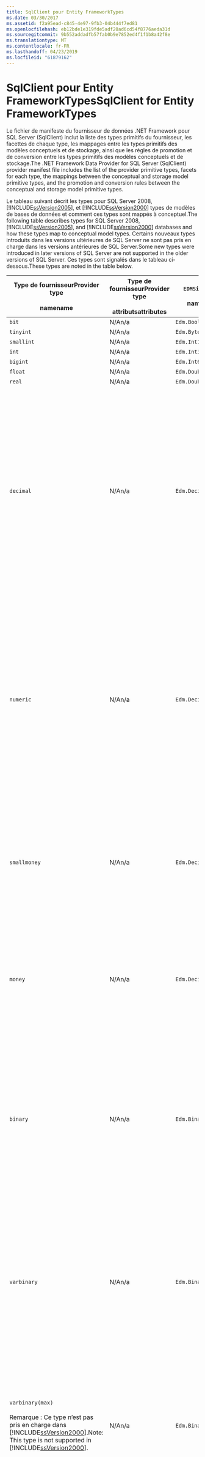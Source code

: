 ```yaml
---
title: SqlClient pour Entity FrameworkTypes
ms.date: 03/30/2017
ms.assetid: f2a95ead-c845-4e97-9fb3-04b444f7ed81
ms.openlocfilehash: eb12bde1e319fde5adf20ad6cd54f8776aeda31d
ms.sourcegitcommit: 9b552addadfb57fab0b9e7852ed4f1f1b8a42f8e
ms.translationtype: MT
ms.contentlocale: fr-FR
ms.lasthandoff: 04/23/2019
ms.locfileid: "61879162"
---
```

# <a name="sqlclient-for-entity-frameworktypes"></a><span data-ttu-id="302a7-102">SqlClient pour Entity FrameworkTypes</span><span class="sxs-lookup"><span data-stu-id="302a7-102">SqlClient for Entity FrameworkTypes</span></span>
<span data-ttu-id="302a7-103">Le fichier de manifeste du fournisseur de données .NET Framework pour SQL Server (SqlClient) inclut la liste des types primitifs du fournisseur, les facettes de chaque type, les mappages entre les types primitifs des modèles conceptuels et de stockage, ainsi que les règles de promotion et de conversion entre les types primitifs des modèles conceptuels et de stockage.</span><span class="sxs-lookup"><span data-stu-id="302a7-103">The .NET Framework Data Provider for SQL Server (SqlClient) provider manifest file includes the list of the provider primitive types, facets for each type, the mappings between the conceptual and storage model primitive types, and the promotion and conversion rules between the conceptual and storage model primitive types.</span></span>  
  
 <span data-ttu-id="302a7-104">Le tableau suivant décrit les types pour SQL Server 2008, [!INCLUDE[ssVersion2005](../../../../../includes/ssversion2005-md.md)], et [!INCLUDE[ssVersion2000](../../../../../includes/ssversion2000-md.md)] types de modèles de bases de données et comment ces types sont mappés à conceptuel.</span><span class="sxs-lookup"><span data-stu-id="302a7-104">The following table describes types for SQL Server 2008, [!INCLUDE[ssVersion2005](../../../../../includes/ssversion2005-md.md)], and [!INCLUDE[ssVersion2000](../../../../../includes/ssversion2000-md.md)] databases and how these types map to conceptual model types.</span></span> <span data-ttu-id="302a7-105">Certains nouveaux types introduits dans les versions ultérieures de SQL Server ne sont pas pris en charge dans les versions antérieures de SQL Server.</span><span class="sxs-lookup"><span data-stu-id="302a7-105">Some new types were introduced in later versions of SQL Server are not supported in the older versions of SQL Server.</span></span> <span data-ttu-id="302a7-106">Ces types sont signalés dans le tableau ci-dessous.</span><span class="sxs-lookup"><span data-stu-id="302a7-106">These types are noted in the table below.</span></span>  
  
|<span data-ttu-id="302a7-107">Type de fournisseur</span><span class="sxs-lookup"><span data-stu-id="302a7-107">Provider type</span></span><br /><br /> <span data-ttu-id="302a7-108">name</span><span class="sxs-lookup"><span data-stu-id="302a7-108">name</span></span>|<span data-ttu-id="302a7-109">Type de fournisseur</span><span class="sxs-lookup"><span data-stu-id="302a7-109">Provider type</span></span><br /><br /> <span data-ttu-id="302a7-110">attributs</span><span class="sxs-lookup"><span data-stu-id="302a7-110">attributes</span></span>|`EDMSimpleType`<br /><br /> <span data-ttu-id="302a7-111">name</span><span class="sxs-lookup"><span data-stu-id="302a7-111">name</span></span>|<span data-ttu-id="302a7-112">Facettes</span><span class="sxs-lookup"><span data-stu-id="302a7-112">Facets</span></span>|  
|----------------------------|----------------------------------|------------------------------|------------|  
|`bit`|<span data-ttu-id="302a7-113">N/A</span><span class="sxs-lookup"><span data-stu-id="302a7-113">n/a</span></span>|`Edm.Boolean`|<span data-ttu-id="302a7-114">N/A</span><span class="sxs-lookup"><span data-stu-id="302a7-114">n/a</span></span>|  
|`tinyint`|<span data-ttu-id="302a7-115">N/A</span><span class="sxs-lookup"><span data-stu-id="302a7-115">n/a</span></span>|`Edm.Byte`|<span data-ttu-id="302a7-116">N/A</span><span class="sxs-lookup"><span data-stu-id="302a7-116">n/a</span></span>|  
|`smallint`|<span data-ttu-id="302a7-117">N/A</span><span class="sxs-lookup"><span data-stu-id="302a7-117">n/a</span></span>|`Edm.Int16`|<span data-ttu-id="302a7-118">N/A</span><span class="sxs-lookup"><span data-stu-id="302a7-118">n/a</span></span>|  
|`int`|<span data-ttu-id="302a7-119">N/A</span><span class="sxs-lookup"><span data-stu-id="302a7-119">n/a</span></span>|`Edm.Int32`|<span data-ttu-id="302a7-120">N/A</span><span class="sxs-lookup"><span data-stu-id="302a7-120">n/a</span></span>|  
|`bigint`|<span data-ttu-id="302a7-121">N/A</span><span class="sxs-lookup"><span data-stu-id="302a7-121">n/a</span></span>|`Edm.Int64`|<span data-ttu-id="302a7-122">N/A</span><span class="sxs-lookup"><span data-stu-id="302a7-122">n/a</span></span>|  
|`float`|<span data-ttu-id="302a7-123">N/A</span><span class="sxs-lookup"><span data-stu-id="302a7-123">n/a</span></span>|`Edm.Double`|<span data-ttu-id="302a7-124">N/A</span><span class="sxs-lookup"><span data-stu-id="302a7-124">n/a</span></span>|  
|`real`|<span data-ttu-id="302a7-125">N/A</span><span class="sxs-lookup"><span data-stu-id="302a7-125">n/a</span></span>|`Edm.Double`|<span data-ttu-id="302a7-126">N/A</span><span class="sxs-lookup"><span data-stu-id="302a7-126">n/a</span></span>|  
|`decimal`|<span data-ttu-id="302a7-127">N/A</span><span class="sxs-lookup"><span data-stu-id="302a7-127">n/a</span></span>|`Edm.Decimal`|<span data-ttu-id="302a7-128">Précision :</span><span class="sxs-lookup"><span data-stu-id="302a7-128">Precision:</span></span><br /><br /> <span data-ttu-id="302a7-129">-Minimum : 1</span><span class="sxs-lookup"><span data-stu-id="302a7-129">- Minimum: 1</span></span><br /><br /> <span data-ttu-id="302a7-130">-Maximum : 38</span><span class="sxs-lookup"><span data-stu-id="302a7-130">- Maximum: 38</span></span><br /><br /> <span data-ttu-id="302a7-131">-Valeur par défaut : 18</span><span class="sxs-lookup"><span data-stu-id="302a7-131">- Default: 18</span></span><br /><br /> <span data-ttu-id="302a7-132">-Constante : False</span><span class="sxs-lookup"><span data-stu-id="302a7-132">- Constant: False</span></span><br /><br /> <span data-ttu-id="302a7-133">Mise à l’échelle :</span><span class="sxs-lookup"><span data-stu-id="302a7-133">Scale:</span></span><br /><br /> <span data-ttu-id="302a7-134">-Minimum : 0</span><span class="sxs-lookup"><span data-stu-id="302a7-134">- Minimum: 0</span></span><br /><br /> <span data-ttu-id="302a7-135">-Maximum : 38</span><span class="sxs-lookup"><span data-stu-id="302a7-135">- Maximum: 38</span></span><br /><br /> <span data-ttu-id="302a7-136">-Valeur par défaut : 0</span><span class="sxs-lookup"><span data-stu-id="302a7-136">- Default: 0</span></span><br /><br /> <span data-ttu-id="302a7-137">-Constante : False</span><span class="sxs-lookup"><span data-stu-id="302a7-137">- Constant: False</span></span>|  
|`numeric`|<span data-ttu-id="302a7-138">N/A</span><span class="sxs-lookup"><span data-stu-id="302a7-138">n/a</span></span>|`Edm.Decimal`|<span data-ttu-id="302a7-139">Précision :</span><span class="sxs-lookup"><span data-stu-id="302a7-139">Precision:</span></span><br /><br /> <span data-ttu-id="302a7-140">-Minimum : 1</span><span class="sxs-lookup"><span data-stu-id="302a7-140">- Minimum: 1</span></span><br /><br /> <span data-ttu-id="302a7-141">-Maximum : 38</span><span class="sxs-lookup"><span data-stu-id="302a7-141">- Maximum: 38</span></span><br /><br /> <span data-ttu-id="302a7-142">-Valeur par défaut : 18</span><span class="sxs-lookup"><span data-stu-id="302a7-142">- Default: 18</span></span><br /><br /> <span data-ttu-id="302a7-143">-Constante : False</span><span class="sxs-lookup"><span data-stu-id="302a7-143">- Constant: False</span></span><br /><br /> <span data-ttu-id="302a7-144">Mise à l’échelle :</span><span class="sxs-lookup"><span data-stu-id="302a7-144">Scale:</span></span><br /><br /> <span data-ttu-id="302a7-145">-Minimum : 0</span><span class="sxs-lookup"><span data-stu-id="302a7-145">- Minimum: 0</span></span><br /><br /> <span data-ttu-id="302a7-146">-Maximum : 38</span><span class="sxs-lookup"><span data-stu-id="302a7-146">- Maximum: 38</span></span><br /><br /> <span data-ttu-id="302a7-147">-Valeur par défaut : 0</span><span class="sxs-lookup"><span data-stu-id="302a7-147">- Default: 0</span></span><br /><br /> <span data-ttu-id="302a7-148">-Constante : False</span><span class="sxs-lookup"><span data-stu-id="302a7-148">- Constant: False</span></span>|  
|`smallmoney`|<span data-ttu-id="302a7-149">N/A</span><span class="sxs-lookup"><span data-stu-id="302a7-149">n/a</span></span>|`Edm.Decimal`|<span data-ttu-id="302a7-150">Précision :</span><span class="sxs-lookup"><span data-stu-id="302a7-150">Precision:</span></span><br /><br /> <span data-ttu-id="302a7-151">-Valeur par défaut : 10</span><span class="sxs-lookup"><span data-stu-id="302a7-151">- Default: 10</span></span><br /><br /> <span data-ttu-id="302a7-152">-Constante : True</span><span class="sxs-lookup"><span data-stu-id="302a7-152">- Constant: True</span></span><br /><br /> <span data-ttu-id="302a7-153">Mise à l’échelle :</span><span class="sxs-lookup"><span data-stu-id="302a7-153">Scale:</span></span><br /><br /> <span data-ttu-id="302a7-154">-Valeur par défaut : 4</span><span class="sxs-lookup"><span data-stu-id="302a7-154">- Default: 4</span></span><br /><br /> <span data-ttu-id="302a7-155">-Constante : True</span><span class="sxs-lookup"><span data-stu-id="302a7-155">- Constant: True</span></span>|  
|`money`|<span data-ttu-id="302a7-156">N/A</span><span class="sxs-lookup"><span data-stu-id="302a7-156">n/a</span></span>|`Edm.Decimal`|<span data-ttu-id="302a7-157">Précision :</span><span class="sxs-lookup"><span data-stu-id="302a7-157">Precision:</span></span><br /><br /> <span data-ttu-id="302a7-158">-Valeur par défaut : 19</span><span class="sxs-lookup"><span data-stu-id="302a7-158">- Default: 19</span></span><br /><br /> <span data-ttu-id="302a7-159">-Constante : True</span><span class="sxs-lookup"><span data-stu-id="302a7-159">- Constant: True</span></span><br /><br /> <span data-ttu-id="302a7-160">Mise à l’échelle :</span><span class="sxs-lookup"><span data-stu-id="302a7-160">Scale:</span></span><br /><br /> <span data-ttu-id="302a7-161">-Valeur par défaut : 4</span><span class="sxs-lookup"><span data-stu-id="302a7-161">- Default: 4</span></span><br /><br /> <span data-ttu-id="302a7-162">-Constante : True</span><span class="sxs-lookup"><span data-stu-id="302a7-162">- Constant: True</span></span>|  
|`binary`|<span data-ttu-id="302a7-163">N/A</span><span class="sxs-lookup"><span data-stu-id="302a7-163">n/a</span></span>|`Edm.Binary`|<span data-ttu-id="302a7-164">MaxLength :</span><span class="sxs-lookup"><span data-stu-id="302a7-164">MaxLength:</span></span><br /><br /> <span data-ttu-id="302a7-165">-Minimum : 1</span><span class="sxs-lookup"><span data-stu-id="302a7-165">- Minimum: 1</span></span><br /><br /> <span data-ttu-id="302a7-166">-Maximum : 8000</span><span class="sxs-lookup"><span data-stu-id="302a7-166">- Maximum: 8000</span></span><br /><br /> <span data-ttu-id="302a7-167">-Valeur par défaut : 8000</span><span class="sxs-lookup"><span data-stu-id="302a7-167">- Default: 8000</span></span><br /><br /> <span data-ttu-id="302a7-168">-Constante : False</span><span class="sxs-lookup"><span data-stu-id="302a7-168">- Constant: False</span></span><br /><br /> <span data-ttu-id="302a7-169">FixedLength :</span><span class="sxs-lookup"><span data-stu-id="302a7-169">FixedLength:</span></span><br /><br /> <span data-ttu-id="302a7-170">-Valeur par défaut : True</span><span class="sxs-lookup"><span data-stu-id="302a7-170">- Default: True</span></span><br /><br /> <span data-ttu-id="302a7-171">-Constante : True</span><span class="sxs-lookup"><span data-stu-id="302a7-171">- Constant: True</span></span>|  
|`varbinary`|<span data-ttu-id="302a7-172">N/A</span><span class="sxs-lookup"><span data-stu-id="302a7-172">n/a</span></span>|`Edm.Binary`|<span data-ttu-id="302a7-173">MaxLength :</span><span class="sxs-lookup"><span data-stu-id="302a7-173">MaxLength:</span></span><br /><br /> <span data-ttu-id="302a7-174">-Minimum : 1</span><span class="sxs-lookup"><span data-stu-id="302a7-174">- Minimum: 1</span></span><br /><br /> <span data-ttu-id="302a7-175">-Maximum : 8000</span><span class="sxs-lookup"><span data-stu-id="302a7-175">- Maximum: 8000</span></span><br /><br /> <span data-ttu-id="302a7-176">-Valeur par défaut : 8000</span><span class="sxs-lookup"><span data-stu-id="302a7-176">- Default: 8000</span></span><br /><br /> <span data-ttu-id="302a7-177">-Constante : False</span><span class="sxs-lookup"><span data-stu-id="302a7-177">- Constant: False</span></span><br /><br /> <span data-ttu-id="302a7-178">FixedLength :</span><span class="sxs-lookup"><span data-stu-id="302a7-178">FixedLength:</span></span><br /><br /> <span data-ttu-id="302a7-179">-Valeur par défaut : False</span><span class="sxs-lookup"><span data-stu-id="302a7-179">- Default: False</span></span><br /><br /> <span data-ttu-id="302a7-180">-Constante : True</span><span class="sxs-lookup"><span data-stu-id="302a7-180">- Constant: True</span></span>|  
|`varbinary(max)`<br /><br /> <span data-ttu-id="302a7-181">Remarque : Ce type n’est pas pris en charge dans [!INCLUDE[ssVersion2000](../../../../../includes/ssversion2000-md.md)].</span><span class="sxs-lookup"><span data-stu-id="302a7-181">Note: This type is not supported in [!INCLUDE[ssVersion2000](../../../../../includes/ssversion2000-md.md)].</span></span>|<span data-ttu-id="302a7-182">N/A</span><span class="sxs-lookup"><span data-stu-id="302a7-182">n/a</span></span>|`Edm.Binary`|<span data-ttu-id="302a7-183">MaxLength :</span><span class="sxs-lookup"><span data-stu-id="302a7-183">MaxLength:</span></span><br /><br /> <span data-ttu-id="302a7-184">-Valeur par défaut : 214748364780</span><span class="sxs-lookup"><span data-stu-id="302a7-184">- Default: 214748364780</span></span><br /><br /> <span data-ttu-id="302a7-185">-Constante : True</span><span class="sxs-lookup"><span data-stu-id="302a7-185">- Constant: True</span></span><br /><br /> <span data-ttu-id="302a7-186">FixedLength :</span><span class="sxs-lookup"><span data-stu-id="302a7-186">FixedLength:</span></span><br /><br /> <span data-ttu-id="302a7-187">-Valeur par défaut : False</span><span class="sxs-lookup"><span data-stu-id="302a7-187">- Default: False</span></span><br /><br /> <span data-ttu-id="302a7-188">-Constante : True</span><span class="sxs-lookup"><span data-stu-id="302a7-188">- Constant: True</span></span>|  
|`image`|<span data-ttu-id="302a7-189">N/A</span><span class="sxs-lookup"><span data-stu-id="302a7-189">n/a</span></span>|`Edm.Binary`|<span data-ttu-id="302a7-190">MaxLength :</span><span class="sxs-lookup"><span data-stu-id="302a7-190">MaxLength:</span></span><br /><br /> <span data-ttu-id="302a7-191">-Valeur par défaut : 2147483647</span><span class="sxs-lookup"><span data-stu-id="302a7-191">- Default: 2147483647</span></span><br /><br /> <span data-ttu-id="302a7-192">-Constante : True</span><span class="sxs-lookup"><span data-stu-id="302a7-192">- Constant: True</span></span><br /><br /> <span data-ttu-id="302a7-193">FixedLength :</span><span class="sxs-lookup"><span data-stu-id="302a7-193">FixedLength:</span></span><br /><br /> <span data-ttu-id="302a7-194">-Valeur par défaut : False</span><span class="sxs-lookup"><span data-stu-id="302a7-194">- Default: False</span></span><br /><br /> <span data-ttu-id="302a7-195">-Constante : True</span><span class="sxs-lookup"><span data-stu-id="302a7-195">- Constant: True</span></span>|  
|`timestamp`|<span data-ttu-id="302a7-196">N/A</span><span class="sxs-lookup"><span data-stu-id="302a7-196">n/a</span></span>|`Edm.Binary`|<span data-ttu-id="302a7-197">MaxLength :</span><span class="sxs-lookup"><span data-stu-id="302a7-197">MaxLength:</span></span><br /><br /> <span data-ttu-id="302a7-198">-Valeur par défaut : 8</span><span class="sxs-lookup"><span data-stu-id="302a7-198">- Default: 8</span></span><br /><br /> <span data-ttu-id="302a7-199">-Constante : True</span><span class="sxs-lookup"><span data-stu-id="302a7-199">- Constant: True</span></span><br /><br /> <span data-ttu-id="302a7-200">FixedLength :</span><span class="sxs-lookup"><span data-stu-id="302a7-200">FixedLength:</span></span><br /><br /> <span data-ttu-id="302a7-201">-Valeur par défaut : True</span><span class="sxs-lookup"><span data-stu-id="302a7-201">- Default: True</span></span><br /><br /> <span data-ttu-id="302a7-202">-Constante : True</span><span class="sxs-lookup"><span data-stu-id="302a7-202">- Constant: True</span></span>|  
|`rowversion`|<span data-ttu-id="302a7-203">N/A</span><span class="sxs-lookup"><span data-stu-id="302a7-203">n/a</span></span>|`Edm.Binary`|<span data-ttu-id="302a7-204">MaxLength :</span><span class="sxs-lookup"><span data-stu-id="302a7-204">MaxLength:</span></span><br /><br /> <span data-ttu-id="302a7-205">-Valeur par défaut : 8</span><span class="sxs-lookup"><span data-stu-id="302a7-205">- Default: 8</span></span><br /><br /> <span data-ttu-id="302a7-206">-Constante : True</span><span class="sxs-lookup"><span data-stu-id="302a7-206">- Constant: True</span></span><br /><br /> <span data-ttu-id="302a7-207">FixedLength :</span><span class="sxs-lookup"><span data-stu-id="302a7-207">FixedLength:</span></span><br /><br /> <span data-ttu-id="302a7-208">-Valeur par défaut : True</span><span class="sxs-lookup"><span data-stu-id="302a7-208">- Default: True</span></span><br /><br /> <span data-ttu-id="302a7-209">-Constante : True</span><span class="sxs-lookup"><span data-stu-id="302a7-209">- Constant: True</span></span>|  
|`smalldatetime`|<span data-ttu-id="302a7-210">N/A</span><span class="sxs-lookup"><span data-stu-id="302a7-210">n/a</span></span>|`Edm.DateTime`|<span data-ttu-id="302a7-211">Précision :</span><span class="sxs-lookup"><span data-stu-id="302a7-211">Precision:</span></span><br /><br /> <span data-ttu-id="302a7-212">-Valeur par défaut : 0</span><span class="sxs-lookup"><span data-stu-id="302a7-212">- Default: 0</span></span><br /><br /> <span data-ttu-id="302a7-213">-Constante : True</span><span class="sxs-lookup"><span data-stu-id="302a7-213">- Constant: True</span></span>|  
|`datetime`|<span data-ttu-id="302a7-214">N/A</span><span class="sxs-lookup"><span data-stu-id="302a7-214">n/a</span></span>|`Edm.DateTime`|<span data-ttu-id="302a7-215">Précision :</span><span class="sxs-lookup"><span data-stu-id="302a7-215">Precision:</span></span><br /><br /> <span data-ttu-id="302a7-216">-Valeur par défaut : 3</span><span class="sxs-lookup"><span data-stu-id="302a7-216">- Default: 3</span></span><br /><br /> <span data-ttu-id="302a7-217">-Constante : True</span><span class="sxs-lookup"><span data-stu-id="302a7-217">- Constant: True</span></span>|  
|`date`<br /><br /> <span data-ttu-id="302a7-218">Remarque : Ce type n’est pas pris en charge dans SQL Server 2005 et SQL Server 2000.</span><span class="sxs-lookup"><span data-stu-id="302a7-218">Note: This type is not supported in SQL Server 2005 and SQL Server 2000.</span></span>|<span data-ttu-id="302a7-219">N/A</span><span class="sxs-lookup"><span data-stu-id="302a7-219">n/a</span></span>|`Edm.DateTime`|<span data-ttu-id="302a7-220">Précision :</span><span class="sxs-lookup"><span data-stu-id="302a7-220">Precision:</span></span><br /><br /> <span data-ttu-id="302a7-221">-Valeur par défaut : 0</span><span class="sxs-lookup"><span data-stu-id="302a7-221">- Default: 0</span></span><br /><br /> <span data-ttu-id="302a7-222">-Constante : False</span><span class="sxs-lookup"><span data-stu-id="302a7-222">- Constant: False</span></span>|  
|`time`<br /><br /> <span data-ttu-id="302a7-223">Remarque : Ce type n’est pas pris en charge dans SQL Server 2005 et SQL Server 2000.</span><span class="sxs-lookup"><span data-stu-id="302a7-223">Note: This type is not supported in SQL Server 2005 and SQL Server 2000.</span></span>|<span data-ttu-id="302a7-224">N/A</span><span class="sxs-lookup"><span data-stu-id="302a7-224">n/a</span></span>|`Edm.Time`|<span data-ttu-id="302a7-225">Précision :</span><span class="sxs-lookup"><span data-stu-id="302a7-225">Precision:</span></span><br /><br /> <span data-ttu-id="302a7-226">-Valeur par défaut : 7</span><span class="sxs-lookup"><span data-stu-id="302a7-226">- Default: 7</span></span><br /><br /> <span data-ttu-id="302a7-227">-Constante : False</span><span class="sxs-lookup"><span data-stu-id="302a7-227">- Constant: False</span></span>|  
|`datetime2`<br /><br /> <span data-ttu-id="302a7-228">Remarque : Ce type n’est pas pris en charge dans SQL Server 2005 et SQL Server 2000.</span><span class="sxs-lookup"><span data-stu-id="302a7-228">Note: This type is not supported in SQL Server 2005 and SQL Server 2000.</span></span>|<span data-ttu-id="302a7-229">N/A</span><span class="sxs-lookup"><span data-stu-id="302a7-229">n/a</span></span>|`Edm.DateTime`|<span data-ttu-id="302a7-230">Précision :</span><span class="sxs-lookup"><span data-stu-id="302a7-230">Precision:</span></span><br /><br /> <span data-ttu-id="302a7-231">-Valeur par défaut : 7</span><span class="sxs-lookup"><span data-stu-id="302a7-231">- Default: 7</span></span><br /><br /> <span data-ttu-id="302a7-232">-Constante : False</span><span class="sxs-lookup"><span data-stu-id="302a7-232">- Constant: False</span></span>|  
|`datetimeoffset`<br /><br /> <span data-ttu-id="302a7-233">Remarque : Ce type n’est pas pris en charge dans SQL Server 2005 et SQL Server 2000.</span><span class="sxs-lookup"><span data-stu-id="302a7-233">Note: This type is not supported in SQL Server 2005 and SQL Server 2000.</span></span>|<span data-ttu-id="302a7-234">N/A</span><span class="sxs-lookup"><span data-stu-id="302a7-234">n/a</span></span>|`Edm.DateTimeOffset`|<span data-ttu-id="302a7-235">Précision :</span><span class="sxs-lookup"><span data-stu-id="302a7-235">Precision:</span></span><br /><br /> <span data-ttu-id="302a7-236">-Valeur par défaut : 7</span><span class="sxs-lookup"><span data-stu-id="302a7-236">- Default: 7</span></span><br /><br /> <span data-ttu-id="302a7-237">-Constante : False</span><span class="sxs-lookup"><span data-stu-id="302a7-237">- Constant: False</span></span>|  
|`nvarchar`<br /><br /> <span data-ttu-id="302a7-238">Remarque : Ce type n’est pas pris en charge dans [!INCLUDE[ssVersion2000](../../../../../includes/ssversion2000-md.md)].</span><span class="sxs-lookup"><span data-stu-id="302a7-238">Note: This type is not supported in [!INCLUDE[ssVersion2000](../../../../../includes/ssversion2000-md.md)].</span></span>|<span data-ttu-id="302a7-239">N/A</span><span class="sxs-lookup"><span data-stu-id="302a7-239">n/a</span></span>|`Edm.String`|<span data-ttu-id="302a7-240">MaxLength :</span><span class="sxs-lookup"><span data-stu-id="302a7-240">MaxLength:</span></span><br /><br /> <span data-ttu-id="302a7-241">-Minimum : 1</span><span class="sxs-lookup"><span data-stu-id="302a7-241">- Minimum: 1</span></span><br /><br /> <span data-ttu-id="302a7-242">-Maximum : 4000</span><span class="sxs-lookup"><span data-stu-id="302a7-242">- Maximum: 4000</span></span><br /><br /> <span data-ttu-id="302a7-243">-Valeur par défaut : 4000</span><span class="sxs-lookup"><span data-stu-id="302a7-243">- Default: 4000</span></span><br /><br /> <span data-ttu-id="302a7-244">-Constante : False</span><span class="sxs-lookup"><span data-stu-id="302a7-244">- Constant: False</span></span><br /><br /> <span data-ttu-id="302a7-245">Unicode :</span><span class="sxs-lookup"><span data-stu-id="302a7-245">Unicode:</span></span><br /><br /> <span data-ttu-id="302a7-246">-Valeur par défaut : True</span><span class="sxs-lookup"><span data-stu-id="302a7-246">- Default: True</span></span><br /><br /> <span data-ttu-id="302a7-247">-Constante : True</span><span class="sxs-lookup"><span data-stu-id="302a7-247">- Constant: True</span></span><br /><br /> <span data-ttu-id="302a7-248">FixedLength :</span><span class="sxs-lookup"><span data-stu-id="302a7-248">FixedLength:</span></span><br /><br /> <span data-ttu-id="302a7-249">-Valeur par défaut : False</span><span class="sxs-lookup"><span data-stu-id="302a7-249">- Default: False</span></span><br /><br /> <span data-ttu-id="302a7-250">-Constante : True</span><span class="sxs-lookup"><span data-stu-id="302a7-250">- Constant: True</span></span>|  
|`varchar`<br /><br /> <span data-ttu-id="302a7-251">Remarque : Ce type n’est pas pris en charge dans [!INCLUDE[ssVersion2000](../../../../../includes/ssversion2000-md.md)].</span><span class="sxs-lookup"><span data-stu-id="302a7-251">Note: This type is not supported in [!INCLUDE[ssVersion2000](../../../../../includes/ssversion2000-md.md)].</span></span>|<span data-ttu-id="302a7-252">N/A</span><span class="sxs-lookup"><span data-stu-id="302a7-252">n/a</span></span>|`Edm.String`|<span data-ttu-id="302a7-253">MaxLength :</span><span class="sxs-lookup"><span data-stu-id="302a7-253">MaxLength:</span></span><br /><br /> <span data-ttu-id="302a7-254">-Minimum : 1</span><span class="sxs-lookup"><span data-stu-id="302a7-254">- Minimum: 1</span></span><br /><br /> <span data-ttu-id="302a7-255">-Maximum : 8000</span><span class="sxs-lookup"><span data-stu-id="302a7-255">- Maximum: 8000</span></span><br /><br /> <span data-ttu-id="302a7-256">-Valeur par défaut : 8000</span><span class="sxs-lookup"><span data-stu-id="302a7-256">- Default: 8000</span></span><br /><br /> <span data-ttu-id="302a7-257">-Constante : False</span><span class="sxs-lookup"><span data-stu-id="302a7-257">- Constant: False</span></span><br /><br /> <span data-ttu-id="302a7-258">Unicode :</span><span class="sxs-lookup"><span data-stu-id="302a7-258">Unicode:</span></span><br /><br /> <span data-ttu-id="302a7-259">-Valeur par défaut : False</span><span class="sxs-lookup"><span data-stu-id="302a7-259">- Default: False</span></span><br /><br /> <span data-ttu-id="302a7-260">-Constante : True</span><span class="sxs-lookup"><span data-stu-id="302a7-260">- Constant: True</span></span><br /><br /> <span data-ttu-id="302a7-261">FixedLength :</span><span class="sxs-lookup"><span data-stu-id="302a7-261">FixedLength:</span></span><br /><br /> <span data-ttu-id="302a7-262">-Valeur par défaut : False</span><span class="sxs-lookup"><span data-stu-id="302a7-262">- Default: False</span></span><br /><br /> <span data-ttu-id="302a7-263">-Constante : True</span><span class="sxs-lookup"><span data-stu-id="302a7-263">- Constant: True</span></span>|  
|`char`|<span data-ttu-id="302a7-264">N/A</span><span class="sxs-lookup"><span data-stu-id="302a7-264">n/a</span></span>|`Edm.String`|<span data-ttu-id="302a7-265">MaxLength :</span><span class="sxs-lookup"><span data-stu-id="302a7-265">MaxLength:</span></span><br /><br /> <span data-ttu-id="302a7-266">-Minimum : 1</span><span class="sxs-lookup"><span data-stu-id="302a7-266">- Minimum: 1</span></span><br /><br /> <span data-ttu-id="302a7-267">-Maximum : 8000</span><span class="sxs-lookup"><span data-stu-id="302a7-267">- Maximum: 8000</span></span><br /><br /> <span data-ttu-id="302a7-268">-Valeur par défaut : 8000</span><span class="sxs-lookup"><span data-stu-id="302a7-268">- Default: 8000</span></span><br /><br /> <span data-ttu-id="302a7-269">-Constante : False</span><span class="sxs-lookup"><span data-stu-id="302a7-269">- Constant: False</span></span><br /><br /> <span data-ttu-id="302a7-270">Unicode :</span><span class="sxs-lookup"><span data-stu-id="302a7-270">Unicode:</span></span><br /><br /> <span data-ttu-id="302a7-271">-Valeur par défaut : False</span><span class="sxs-lookup"><span data-stu-id="302a7-271">- Default: False</span></span><br /><br /> <span data-ttu-id="302a7-272">-Constante : True</span><span class="sxs-lookup"><span data-stu-id="302a7-272">- Constant: True</span></span><br /><br /> <span data-ttu-id="302a7-273">FixedLength :</span><span class="sxs-lookup"><span data-stu-id="302a7-273">FixedLength:</span></span><br /><br /> <span data-ttu-id="302a7-274">-Valeur par défaut : True</span><span class="sxs-lookup"><span data-stu-id="302a7-274">- Default: True</span></span><br /><br /> <span data-ttu-id="302a7-275">-Constante : True</span><span class="sxs-lookup"><span data-stu-id="302a7-275">- Constant: True</span></span>|  
|`nchar`|<span data-ttu-id="302a7-276">N/A</span><span class="sxs-lookup"><span data-stu-id="302a7-276">n/a</span></span>|`Edm.String`|<span data-ttu-id="302a7-277">MaxLength :</span><span class="sxs-lookup"><span data-stu-id="302a7-277">MaxLength:</span></span><br /><br /> <span data-ttu-id="302a7-278">-Minimum : 1</span><span class="sxs-lookup"><span data-stu-id="302a7-278">- Minimum: 1</span></span><br /><br /> <span data-ttu-id="302a7-279">-Maximum : 4000</span><span class="sxs-lookup"><span data-stu-id="302a7-279">- Maximum: 4000</span></span><br /><br /> <span data-ttu-id="302a7-280">-Valeur par défaut : 4000</span><span class="sxs-lookup"><span data-stu-id="302a7-280">- Default: 4000</span></span><br /><br /> <span data-ttu-id="302a7-281">-Constante : False</span><span class="sxs-lookup"><span data-stu-id="302a7-281">- Constant: False</span></span><br /><br /> <span data-ttu-id="302a7-282">Unicode :</span><span class="sxs-lookup"><span data-stu-id="302a7-282">Unicode:</span></span><br /><br /> <span data-ttu-id="302a7-283">-Valeur par défaut : True</span><span class="sxs-lookup"><span data-stu-id="302a7-283">- Default: True</span></span><br /><br /> <span data-ttu-id="302a7-284">-Constante : True</span><span class="sxs-lookup"><span data-stu-id="302a7-284">- Constant: True</span></span><br /><br /> <span data-ttu-id="302a7-285">FixedLength :</span><span class="sxs-lookup"><span data-stu-id="302a7-285">FixedLength:</span></span><br /><br /> <span data-ttu-id="302a7-286">-Valeur par défaut : True</span><span class="sxs-lookup"><span data-stu-id="302a7-286">- Default: True</span></span><br /><br /> <span data-ttu-id="302a7-287">-Constante : True</span><span class="sxs-lookup"><span data-stu-id="302a7-287">- Constant: True</span></span>|  
|<span data-ttu-id="302a7-288">`varchar`(`max`)</span><span class="sxs-lookup"><span data-stu-id="302a7-288">`varchar`(`max`)</span></span>|<span data-ttu-id="302a7-289">N/A</span><span class="sxs-lookup"><span data-stu-id="302a7-289">n/a</span></span>|`Edm.String`|<span data-ttu-id="302a7-290">MaxLength :</span><span class="sxs-lookup"><span data-stu-id="302a7-290">MaxLength:</span></span><br /><br /> <span data-ttu-id="302a7-291">-Valeur par défaut : 2147483647</span><span class="sxs-lookup"><span data-stu-id="302a7-291">- Default: 2147483647</span></span><br /><br /> <span data-ttu-id="302a7-292">-Constante : True</span><span class="sxs-lookup"><span data-stu-id="302a7-292">- Constant: True</span></span><br /><br /> <span data-ttu-id="302a7-293">Unicode :</span><span class="sxs-lookup"><span data-stu-id="302a7-293">Unicode:</span></span><br /><br /> <span data-ttu-id="302a7-294">-Valeur par défaut : False</span><span class="sxs-lookup"><span data-stu-id="302a7-294">- Default: False</span></span><br /><br /> <span data-ttu-id="302a7-295">-Constante : True</span><span class="sxs-lookup"><span data-stu-id="302a7-295">- Constant: True</span></span><br /><br /> <span data-ttu-id="302a7-296">FixedLength :</span><span class="sxs-lookup"><span data-stu-id="302a7-296">FixedLength:</span></span><br /><br /> <span data-ttu-id="302a7-297">-Valeur par défaut : False</span><span class="sxs-lookup"><span data-stu-id="302a7-297">- Default: False</span></span><br /><br /> <span data-ttu-id="302a7-298">-Constante : True</span><span class="sxs-lookup"><span data-stu-id="302a7-298">- Constant: True</span></span>|  
|<span data-ttu-id="302a7-299">`nvarchar`(`max`)</span><span class="sxs-lookup"><span data-stu-id="302a7-299">`nvarchar`(`max`)</span></span>|<span data-ttu-id="302a7-300">N/A</span><span class="sxs-lookup"><span data-stu-id="302a7-300">n/a</span></span>|`Edm.String`|<span data-ttu-id="302a7-301">MaxLength :</span><span class="sxs-lookup"><span data-stu-id="302a7-301">MaxLength:</span></span><br /><br /> <span data-ttu-id="302a7-302">-Valeur par défaut : 1073741823</span><span class="sxs-lookup"><span data-stu-id="302a7-302">- Default: 1073741823</span></span><br /><br /> <span data-ttu-id="302a7-303">-Constante : True</span><span class="sxs-lookup"><span data-stu-id="302a7-303">- Constant: True</span></span><br /><br /> <span data-ttu-id="302a7-304">Unicode :</span><span class="sxs-lookup"><span data-stu-id="302a7-304">Unicode:</span></span><br /><br /> <span data-ttu-id="302a7-305">-Valeur par défaut : True</span><span class="sxs-lookup"><span data-stu-id="302a7-305">- Default: True</span></span><br /><br /> <span data-ttu-id="302a7-306">-Constante : True</span><span class="sxs-lookup"><span data-stu-id="302a7-306">- Constant: True</span></span><br /><br /> <span data-ttu-id="302a7-307">FixedLength :</span><span class="sxs-lookup"><span data-stu-id="302a7-307">FixedLength:</span></span><br /><br /> <span data-ttu-id="302a7-308">-Valeur par défaut : False</span><span class="sxs-lookup"><span data-stu-id="302a7-308">- Default: False</span></span><br /><br /> <span data-ttu-id="302a7-309">-Constante : True</span><span class="sxs-lookup"><span data-stu-id="302a7-309">- Constant: True</span></span>|  
|`ntext`|<span data-ttu-id="302a7-310">Comparable au niveau : False</span><span class="sxs-lookup"><span data-stu-id="302a7-310">Equal comparable: False</span></span><br /><br /> <span data-ttu-id="302a7-311">Comparable en ordre : False</span><span class="sxs-lookup"><span data-stu-id="302a7-311">Order comparable: False</span></span>|`Edm.String`|<span data-ttu-id="302a7-312">MaxLength :</span><span class="sxs-lookup"><span data-stu-id="302a7-312">MaxLength:</span></span><br /><br /> <span data-ttu-id="302a7-313">-Valeur par défaut : 1073741823</span><span class="sxs-lookup"><span data-stu-id="302a7-313">- Default: 1073741823</span></span><br /><br /> <span data-ttu-id="302a7-314">-Constante : True</span><span class="sxs-lookup"><span data-stu-id="302a7-314">- Constant: True</span></span><br /><br /> <span data-ttu-id="302a7-315">Unicode :</span><span class="sxs-lookup"><span data-stu-id="302a7-315">Unicode:</span></span><br /><br /> <span data-ttu-id="302a7-316">-Valeur par défaut : False</span><span class="sxs-lookup"><span data-stu-id="302a7-316">- Default: False</span></span><br /><br /> <span data-ttu-id="302a7-317">-Constante : True</span><span class="sxs-lookup"><span data-stu-id="302a7-317">- Constant: True</span></span><br /><br /> <span data-ttu-id="302a7-318">FixedLength :</span><span class="sxs-lookup"><span data-stu-id="302a7-318">FixedLength:</span></span><br /><br /> <span data-ttu-id="302a7-319">-Valeur par défaut : False</span><span class="sxs-lookup"><span data-stu-id="302a7-319">- Default: False</span></span><br /><br /> <span data-ttu-id="302a7-320">-Constante : True</span><span class="sxs-lookup"><span data-stu-id="302a7-320">- Constant: True</span></span>|  
|`text`|<span data-ttu-id="302a7-321">Comparable au niveau : False</span><span class="sxs-lookup"><span data-stu-id="302a7-321">Equal comparable: False</span></span><br /><br /> <span data-ttu-id="302a7-322">Comparable en ordre : False</span><span class="sxs-lookup"><span data-stu-id="302a7-322">Order comparable: False</span></span>|`Edm.String`|<span data-ttu-id="302a7-323">MaxLength :</span><span class="sxs-lookup"><span data-stu-id="302a7-323">MaxLength:</span></span><br /><br /> <span data-ttu-id="302a7-324">-Valeur par défaut : 2147483647</span><span class="sxs-lookup"><span data-stu-id="302a7-324">- Default: 2147483647</span></span><br /><br /> <span data-ttu-id="302a7-325">-Constante : True</span><span class="sxs-lookup"><span data-stu-id="302a7-325">- Constant: True</span></span><br /><br /> <span data-ttu-id="302a7-326">Unicode :</span><span class="sxs-lookup"><span data-stu-id="302a7-326">Unicode:</span></span><br /><br /> <span data-ttu-id="302a7-327">-Valeur par défaut : False</span><span class="sxs-lookup"><span data-stu-id="302a7-327">- Default: False</span></span><br /><br /> <span data-ttu-id="302a7-328">-Constante : True</span><span class="sxs-lookup"><span data-stu-id="302a7-328">- Constant: True</span></span><br /><br /> <span data-ttu-id="302a7-329">FixedLength :</span><span class="sxs-lookup"><span data-stu-id="302a7-329">FixedLength:</span></span><br /><br /> <span data-ttu-id="302a7-330">-Valeur par défaut : False</span><span class="sxs-lookup"><span data-stu-id="302a7-330">- Default: False</span></span><br /><br /> <span data-ttu-id="302a7-331">-Constante : True</span><span class="sxs-lookup"><span data-stu-id="302a7-331">- Constant: True</span></span>|  
|`Unique`<br /><br /> `identifier`|<span data-ttu-id="302a7-332">Comparable au niveau : True</span><span class="sxs-lookup"><span data-stu-id="302a7-332">Equal comparable: True</span></span><br /><br /> <span data-ttu-id="302a7-333">Comparable en ordre : True</span><span class="sxs-lookup"><span data-stu-id="302a7-333">Order comparable: True</span></span>|`Edm.Guid`|<span data-ttu-id="302a7-334">N/A</span><span class="sxs-lookup"><span data-stu-id="302a7-334">n/a</span></span>|  
|`xml`|<span data-ttu-id="302a7-335">Comparable au niveau : False</span><span class="sxs-lookup"><span data-stu-id="302a7-335">Equal comparable: False</span></span><br /><br /> <span data-ttu-id="302a7-336">Comparable en ordre : False</span><span class="sxs-lookup"><span data-stu-id="302a7-336">Order comparable: False</span></span>|`Edm.String`|<span data-ttu-id="302a7-337">MaxLength :</span><span class="sxs-lookup"><span data-stu-id="302a7-337">MaxLength:</span></span><br /><br /> <span data-ttu-id="302a7-338">-Valeur par défaut : 1073741823</span><span class="sxs-lookup"><span data-stu-id="302a7-338">- Default: 1073741823</span></span><br /><br /> <span data-ttu-id="302a7-339">-Constante : True</span><span class="sxs-lookup"><span data-stu-id="302a7-339">- Constant: True</span></span><br /><br /> <span data-ttu-id="302a7-340">Unicode :</span><span class="sxs-lookup"><span data-stu-id="302a7-340">Unicode:</span></span><br /><br /> <span data-ttu-id="302a7-341">-Valeur par défaut : True</span><span class="sxs-lookup"><span data-stu-id="302a7-341">- Default: True</span></span><br /><br /> <span data-ttu-id="302a7-342">-Constante : True</span><span class="sxs-lookup"><span data-stu-id="302a7-342">- Constant: True</span></span><br /><br /> <span data-ttu-id="302a7-343">FixedLength :</span><span class="sxs-lookup"><span data-stu-id="302a7-343">FixedLength:</span></span><br /><br /> <span data-ttu-id="302a7-344">-Valeur par défaut : False</span><span class="sxs-lookup"><span data-stu-id="302a7-344">- Default: False</span></span><br /><br /> <span data-ttu-id="302a7-345">-Constante : True</span><span class="sxs-lookup"><span data-stu-id="302a7-345">- Constant: True</span></span>|  
  
## <a name="see-also"></a><span data-ttu-id="302a7-346">Voir aussi</span><span class="sxs-lookup"><span data-stu-id="302a7-346">See also</span></span>

- [<span data-ttu-id="302a7-347">Spécifications CSDL, SSDL et MSL</span><span class="sxs-lookup"><span data-stu-id="302a7-347">CSDL, SSDL, and MSL Specifications</span></span>](../../../../../docs/framework/data/adonet/ef/language-reference/csdl-ssdl-and-msl-specifications.md)
